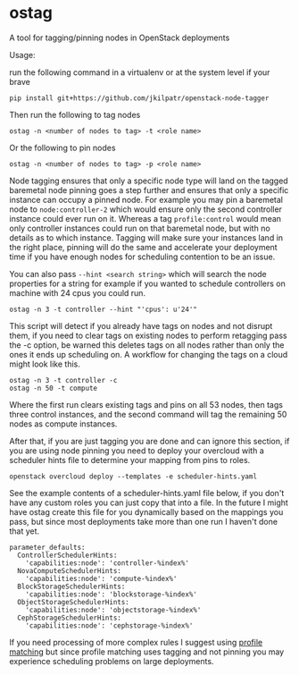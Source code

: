 # ostag
A tool for tagging/pinning nodes in OpenStack deployments

Usage:

run the following command in a virtualenv or at the system level if your brave

	pip install git+https://github.com/jkilpatr/openstack-node-tagger

Then run the following to tag nodes

 	ostag -n <number of nodes to tag> -t <role name>

Or the following to pin nodes

	ostag -n <number of nodes to tag> -p <role name>

Node tagging ensures that only a specific node type will land on the tagged baremetal node
pinning goes a step further and ensures that only a specific instance can occupy a pinned node.
For example you may pin a baremetal node to `node:controller-2` which would ensure only the second
controller instance could ever run on it. Whereas a tag `profile:control` would mean only controller
instances could run on that baremetal node, but with no details as to which instance. Tagging will
make sure your instances land in the right place, pinning will do the same and accelerate your deployment
time if you have enough nodes for scheduling contention to be an issue.

You can also pass `--hint <search string>` which will search the node properties for a string
for example if you wanted to schedule controllers on machine with 24 cpus you could run.

	ostag -n 3 -t controller --hint "'cpus': u'24'"

This script will detect if you already have tags on nodes and not disrupt them, if you need to clear
tags on existing nodes to perform retagging pass the -c option, be warned this deletes tags on all nodes
rather than only the ones it ends up scheduling on. A workflow for changing the tags on a cloud might look
like this.

	ostag -n 3 -t controller -c
	ostag -n 50 -t compute

Where the first run clears existing tags and pins on all 53 nodes, then tags three control instances, and
the second command will tag the remaining 50 nodes as compute instances.

After that, if you are just tagging you are done and can ignore this section, if you are using node pinning you need
to deploy your overcloud with a scheduler hints file to determine your mapping from pins to roles.

	openstack overcloud deploy --templates -e scheduler-hints.yaml

See the example contents of a scheduler-hints.yaml file below, if you don't have any custom roles you can just copy
that into a file. In the future I might have ostag create this file for you dynamically based on the mappings you
pass, but since most deployments take more than one run I haven't done that yet.

	parameter_defaults:
	  ControllerSchedulerHints:
	    'capabilities:node': 'controller-%index%'
	  NovaComputeSchedulerHints:
	    'capabilities:node': 'compute-%index%'
	  BlockStorageSchedulerHints:
	    'capabilities:node': 'blockstorage-%index%'
	  ObjectStorageSchedulerHints:
	    'capabilities:node': 'objectstorage-%index%'
	  CephStorageSchedulerHints:
	    'capabilities:node': 'cephstorage-%index%'

If you need processing of more complex rules I suggest using [profile matching](https://docs.openstack.org/developer/tripleo-docs/advanced_deployment/profile_matching.html) but since profile matching uses tagging and not pinning
you may experience scheduling problems on large deployments.
